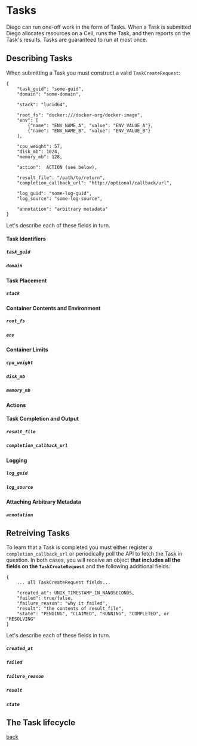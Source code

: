 # Tasks

Diego can run one-off work in the form of Tasks.  When a Task is submitted Diego allocates resources on a Cell, runs the Task, and then reports on the Task's results.  Tasks are guaranteed to run at most once.

## Describing Tasks

When submitting a Task you must construct a valid `TaskCreateRequest`:

```
{
    "task_guid": "some-guid",
    "domain": "some-domain",

    "stack": "lucid64",

    "root_fs": "docker:///docker-org/docker-image",
    "env": [
        {"name": "ENV_NAME_A", "value": "ENV_VALUE_A"},
        {"name": "ENV_NAME_B", "value": "ENV_VALUE_B"}
    ],

    "cpu_weight": 57,
    "disk_mb": 1024,
    "memory_mb": 128,

    "action":  ACTION (see below),

    "result_file": "/path/to/return",
    "completion_callback_url": "http://optional/callback/url",

    "log_guid": "some-log-guid",
    "log_source": "some-log-source",

    "annotation": "arbitrary metadata"
}
```

Let's describe each of these fields in turn.

#### Task Identifiers

##### `task_guid`
##### `domain`

#### Task Placement

##### `stack`

#### Container Contents and Environment

##### `root_fs`
##### `env`

#### Container Limits

##### `cpu_weight`
##### `disk_mb`
##### `memory_mb`

#### Actions

#### Task Completion and Output

##### `result_file`
##### `completion_callback_url`

#### Logging

##### `log_guid`
##### `log_source`

#### Attaching Arbitrary Metadata

##### `annotation`

## Retreiving Tasks

To learn that a Task is completed you must either register a `completion_callback_url` or periodically poll the API to fetch the Task in question.  In both cases, you will receive an object **that includes all the fields on the `TaskCreateRequest`** and the following additional fields:

```
{
    ... all TaskCreateRequest fields...

    "created_at": UNIX_TIMESTAMP_IN_NANOSECONDS,
    "failed": true/false,
    "failure_reason": "why it failed",
    "result": "the contents of result_file",
    "state": "PENDING", "CLAIMED", "RUNNING", "COMPLETED", or "RESOLVING"
}
```

Let's describe each of these fields in turn.

##### `created_at`

##### `failed`

##### `failure_reason`

##### `result`

##### `state`

## The Task lifecycle



[back](README.md)